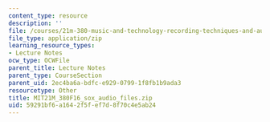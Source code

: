 ```yaml
---
content_type: resource
description: ''
file: /courses/21m-380-music-and-technology-recording-techniques-and-audio-production-fall-2016/59291bf6a1642f5fef7d8f70c4e5ab24_MIT21M_380F16_sox_audio_files.zip
file_type: application/zip
learning_resource_types:
- Lecture Notes
ocw_type: OCWFile
parent_title: Lecture Notes
parent_type: CourseSection
parent_uid: 2ec4ba6a-bdfc-e929-0799-1f8fb1b9ada3
resourcetype: Other
title: MIT21M_380F16_sox_audio_files.zip
uid: 59291bf6-a164-2f5f-ef7d-8f70c4e5ab24
---
```

